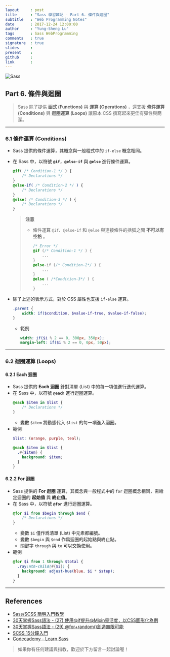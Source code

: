 ```yaml
---
layout     : post
title      : "Sass 學習雜記 - Part 6. 條件與迴圈"
subtitle   : "Web Programming Notes"
date       : 2017-12-24 12:00:00
author     : "Yung-Sheng Lu"
tags       : Sass WebProgramming
comments   : true
signature  : true
slides     : 
present    : 
github     :
link       :
---
```


![Sass](https://i.imgur.com/7vx71Hx.png)

## Part 6. 條件與迴圈

> Sass 除了提供 **函式 (Functions)** 與 **運算 (Operations)** ，還支援 **條件運算 (Conditions)** 與 **迴圈運算 (Loops)** 讓原本 CSS 撰寫起來更佳有彈性與簡潔。

---

### 6.1 條件運算 (Conditions)

* Sass 提供的條件運算，其概念與一般程式中的 `if-else` 概念相同。
*  在 Sass 中，以符號 **`@if`**，**`@else-if`** 與 **`@else`** 進行條件運算。
    ```scss
    @if( /* Condition-1 */ ) {
        /* Declarations */
    }
    @else-if( /* Condition-2 */ ) {
        /* Declarations */
    }
    @else( /* Condition-3 */ ) {
        /* Declarations */
    }
    ```

    > **注意**
    > * 條件運算 `@if`、`@else-if` 和 `@else` 與連接條件的括弧之間 **不可以有空格** 。
    >   ```scss
    >   /* Error */
    >   @if (/* Condition-1 */ ) {
    >       ...
    >   }
    >   @else-if (/* Condition-2*/ ) {
    >       ...
    >   } 
    >   @else ( /*Condition-3*/ ) {
    >       ...
    >   }
    >   ```

* 除了上述的表示方式，對於 CSS 屬性也支援 `if-else` 運算。
    ```scss
    .parent {
        width: if($condition, $value-if-true, $value-if-false);
    }
    ```
    * 範例
        ```scss
        width: if($i % 2 == 0, 300px, 350px);
        margin-left: if($i % 2 == 0, 0px, 50px);

---

### 6.2 迴圈運算 (Loops)

#### 6.2.1 Each 迴圈

* Sass 提供的 **Each 迴圈** 針對清單 (List) 中的每一項值進行迭代運算。
* 在 Sass 中，以符號 **`@each`** 進行迴圈運算。
    ```scss
    @each $item in $list {
        /* Declarations */
    }
    ```
    * 變數 `$item` 將動態代入 `$list` 的每一項進入迴圈。
* 範例
    ```scss
    $list: (orange, purple, teal);

    @each $item in $list {
      .#{$item} {
        background: $item;
      }
    }
    ```

#### 6.2.2 For 迴圈

* Sass 提供的 **For 迴圈** 運算，其概念與一般程式中的 `for` 迴圈概念相同，需給定迴圈的 **起始值** 與 **終止值**。
* 在 Sass 中，以符號 **`@for`** 進行迴圈運算。
    ```scss
    @for $i from $begin through $end {
        /* Declarations */
    }
    ```
    * 變數 `$i` 僅作爲清單 (List) 中元素都編號。
    * 變數 `$begin` 與 `$end` 作爲迴圈的起始點與終止點。
    * 關鍵字 `through` 與 `to` 可以交換使用。
* 範例
    ```scss
    @for $i from 1 through $total {
      .ray:nth-child(#{$i}) {
        background: adjust-hue(blue, $i * $step);
      }
    }
    ```

---

## References

* [Sass/SCSS 簡明入門教學](http://blog.kdchang.cc/2016/10/11/sass-scss-tutorial-introduction/)
* [30天掌握Sass語法 - (27) 使用@if提升@Mixin靈活度，以CSS圖形化為例](https://ithelp.ithome.com.tw/articles/10136641)
* [30天掌握Sass語法 - (29) @for+random()創造無限可能](https://ithelp.ithome.com.tw/articles/10137464)
* [SCSS 15分鐘入門](http://eddychang.me/blog/others/91-scss-15-mins.html)
* [Codecademy - Learn Sass](https://www.codecademy.com/learn/learn-sass)

> 如果你有任何建議與指教，歡迎於下方留言一起討論喔！